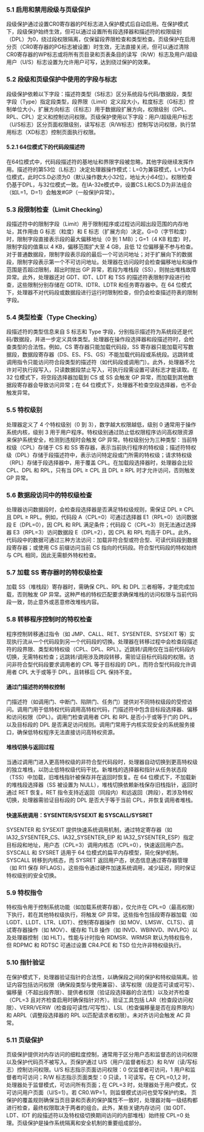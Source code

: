 ### 5.1 启用和禁用段级与页级保护
段级保护通过设置CR0寄存器的PE标志进入保护模式后自动启用。在保护模式下，段级保护始终生效，但可以通过设置所有段选择器和描述符的权限级别（DPL）为0，绕过段权限隔离，仅保留段界限检查和类型检查。页级保护在启用分页（CR0寄存器的PG标志被设置）时生效，无法直接关闭，但可以通过清除CR0寄存器的WP标志或将所有页目录和页表条目的读写（R/W）标志及用户/超级用户（U/S）标志设置为允许用户可写，达到绕过保护的效果。
### 5.2 段级和页级保护中使用的字段与标志
段级保护依赖以下字段：描述符类型（S标志）区分系统段与代码/数据段，类型字段（Type）指定段类型，段界限（Limit）定义段大小，粒度标志（G标志）控制单位大小，扩展方向标志（E标志）用于数据段扩展方向，权限级别（DPL、RPL、CPL）定义和控制访问权限。页级保护使用以下字段：用户/超级用户标志（U/S标志）区分页面权限级别，读写标志（R/W标志）控制写访问权限，执行禁用标志（XD标志）控制页面执行权限。
#### 5.2.1 64位模式下的代码段描述符
在64位模式中，代码段描述符的基地址和界限字段被忽略，其他字段继续发挥作用。描述符的第53位（L标志）决定处理器操作模式：L=0为兼容模式，L=1为64位模式，此时CS.D必须为0（默认操作数大小32位，地址大小64位）。权限检查仍基于DPL，与32位模式一致。在IA-32e模式中，设置CS.L和CS.D为非法组合（如L=1，D=1）会触发#GP（一般保护异常）。
### 5.3 段限制检查（Limit Checking）
段描述符中的限制字段（Limit）用于限制程序或过程访问超出段范围的内存地址，其作用由 G 标志（粒度）和 E 标志（扩展方向）决定。G=0（字节粒度）时，限制字段直接表示段的最大偏移地址（0 到 1 MB）；G=1（4 KB 粒度）时，限制字段的值乘以 4 KB，偏移范围扩大至 4 GB，且低 12 位偏移量不参与检查。对于普通数据段，限制字段表示段的最后一个可访问地址；对于扩展向下的数据段，限制字段表示第一个不可访问地址。处理器在访问段时会检查偏移地址和操作范围是否超过限制，超出时抛出 GP 异常，若段为堆栈段（SS），则抛出堆栈故障异常。此外，处理器还对 GDT、IDT、LDT 和 TSS 的描述符表限制字段进行检查，这些限制分别存储在 GDTR、IDTR、LDTR 和任务寄存器中。在 64 位模式下，处理器不对代码段或数据段进行运行时限制检查，但仍会检查描述符表的限制字段。
### 5.4 类型检查（Type Checking）
段描述符的类型信息来自 S 标志和 Type 字段，分别指示描述符为系统段还是代码/数据段，并进一步定义具体类型。处理器在操作段选择器和段描述符时，会检查类型的合法性。例如，CS 寄存器只能加载代码段，SS 寄存器只能加载可写数据段，数据段寄存器（DS、ES、FS、GS）不能加载代码段或系统段。远跳转或调用指令只能访问符合段类型的描述符（如代码段或调用门）。此外，处理器不允许对可执行段写入，只读数据段禁止写入，可执行段需设置可读标志才能读取。在 32 位模式下，将空段选择器加载到 CS 或 SS 会触发 GP 异常，而加载到其他数据段寄存器会导致访问异常；在 64 位模式下，处理器不检查空段选择器，也不会触发异常。
### 5.5 特权级别
处理器定义了 4 个特权级别（0 到 3），数字越大权限越低，级别 0 通常用于操作系统内核，级别 3 用于用户程序。特权级别通过防止低权限程序访问高权限资源来保护系统安全，检测到违规时会触发 GP 异常。特权级别分为三种类型：当前特权级（CPL）存储于 CS 和 SS 寄存器，表示当前执行程序的特权级；描述符特权级（DPL）存储于段描述符中，表示访问特定段或门所需的特权级；请求特权级（RPL）存储于段选择器中，用于覆盖 CPL。在加载段选择器时，处理器会比较 CPL、DPL 和 RPL，只有当 DPL ≥ CPL 且 DPL ≥ RPL 时才允许访问，否则触发 GP 异常。
### 5.6 数据段访问中的特权级检查
处理器访问数据段时，会检查段选择器是否满足特权级规则，需保证 DPL ≥ CPL 且 DPL ≥ RPL。例如，代码段 A（CPL=0）可通过选择器 E1（RPL=0）访问数据段 E（DPL=0），因 CPL 和 RPL 满足条件；代码段 C（CPL=3）则无法通过选择器 E3（RPL=3）访问数据段 E（DPL=2），因 CPL 和 RPL 均高于 DPL。此外，代码段中的数据可通过三种方法访问：加载非符合型或符合型、可读代码段到数据段寄存器；或使用 CS 前缀访问当前 CS 指向的代码段。符合型代码段的特权始终与 CPL 相同，因此无需额外特权检查。
### 5.7 加载 SS 寄存器时的特权级检查
加载 SS（堆栈段）寄存器时，需确保 CPL、RPL 和 DPL 三者相等，才能完成加载，否则触发 GP 异常。这种严格的特权匹配要求确保堆栈的访问权限与当前代码段一致，防止意外或恶意修改堆栈内容。
### 5.8 转移程序控制时的特权检查
程序控制转移通过指令（如 JMP、CALL、RET、SYSENTER、SYSEXIT 等）实现执行流从一个代码段到另一个代码段的切换。处理器在转移过程中会检查段描述符的段界限、类型和特权级（CPL、DPL、RPL）。近跳转/调用仅在当前代码段内切换，无需特权检查；远跳转/调用涉及跨段转移，需验证目标代码段的权限。访问非符合型代码段要求调用者的 CPL 等于目标段的 DPL，而符合型代码段允许调用者 CPL 大于或等于 DPL，且转移后 CPL 保持不变。
#### 通过门描述符的特权控制
门描述符（如调用门、中断门、陷阱门、任务门）提供对不同特权级段的受控访问。调用门用于低特权代码调用高特权代码，门描述符中包含目标段选择器、偏移和访问权限（DPL）。调用门检查调用者 CPL 和 RPL 是否小于或等于门的 DPL，以及目标段的 DPL 是否满足访问规则。调用门常用于内核实现安全的系统服务接口，确保低特权程序无法直接访问高特权资源。
#### 堆栈切换与返回过程
当通过调用门进入更高特权级的非符合型代码段时，处理器自动切换到更高特权级的独立堆栈，以防止低特权级代码干扰。新堆栈的选择器和指针从任务状态段（TSS）中加载，旧堆栈指针被保存并在返回时恢复。在 64 位模式下，不加载新的堆栈段选择器（SS 被设置为 NULL），堆栈切换依赖新栈保存旧栈指针，返回时通过 RET 恢复。RET 指令支持近返回（同段内）和远返回（跨段），若涉及特权切换，处理器需验证目标段的 DPL 是否大于等于当前 CPL，并恢复调用者堆栈。
#### 快速系统调用：SYSENTER/SYSEXIT 和 SYSCALL/SYSRET
SYSENTER 和 SYSEXIT 提供快速系统调用机制，通过特定寄存器（如 IA32_SYSENTER_CS、IA32_SYSENTER_EIP 和 IA32_SYSENTER_ESP）指定目标段和地址，用户态（CPL=3）调用内核态（CPL=0），快速返回用户态。SYSCALL 和 SYSRET 适用于 64 位模式的扁平内存模型，简化保护机制。SYSCALL 转移到内核态，而 SYSRET 返回用户态，状态信息通过寄存器管理（如 R11 保存 RFLAGS）。这些指令通过硬件加速系统调用，减少延迟，同时保证特权级别的安全切换。
### 5.9 特权指令
特权指令用于控制系统功能（如加载系统寄存器），仅允许在 CPL=0（最高权限）下执行，若在其他特权级执行，将触发 GP 异常。这些指令包括段寄存器加载（如 LGDT、LLDT、LTR、LIDT）、控制寄存器操作（如 MOV、LMSW、CLTS）、调试寄存器操作（如 MOV）、缓存和 TLB 操作（如 INVD、WBINVD、INVLPG）以及处理器控制（如 HLT）。性能与计时指令 RDMSR、WRMSR 默认为特权指令，但 RDPMC 和 RDTSC 可通过设置 CR4.PCE 和 TSD 位允许非特权级执行。
### 5.10 指针验证
在保护模式下，处理器验证指针的合法性，以确保段之间的保护和特权级隔离。验证内容包括访问权限（确保段类型与使用兼容）、读写权限（段是否可读或可写）、偏移量（不超出段界限）、提供者权限（验证段选择器的合法性）以及对齐检查（CPL=3 且对齐检查启用时确保指针对齐）。验证工具包括 LAR（检查段访问权限）、VERR/VERW（检查段可读性/可写性）、LSL（检查偏移量是否在段界限内）和 ARPL（调整段选择器的 RPL 以匹配请求者权限）。未对齐访问会触发 AC 异常。
### 5.11 页级保护
页级保护提供对内存访问的细粒度控制，通常用于区分用户态和监督态的访问权限以及保护代码页不被写入。页保护通过 U/S（用户/监督者标志）和 R/W（读/写标志）控制访问权限。U/S 标志指示页面访问权限：0 仅监督者可访问，1 用户和监督者均可访问；R/W 标志指示页面类型：0 只读，1 可读写。在 CPL=0,1,2 时，处理器处于监督模式，可访问所有页面；在 CPL=3 时，处理器处于用户模式，仅可访问用户页面（U/S=1）。若 CR0.WP=1，则监督模式访问也受写保护约束。
页保护的覆盖规则确保当页目录和页表的保护属性不一致时，处理器对每一级结构都进行检查，最终权限取决于两者的组合。此外，某些关键内存访问（如 GDT、LDT、IDT 的段描述符以及特权级切换期间访问的内部堆栈）始终按 CPL=0 处理。页级保护是操作系统隔离和安全机制的重要组成部分。
